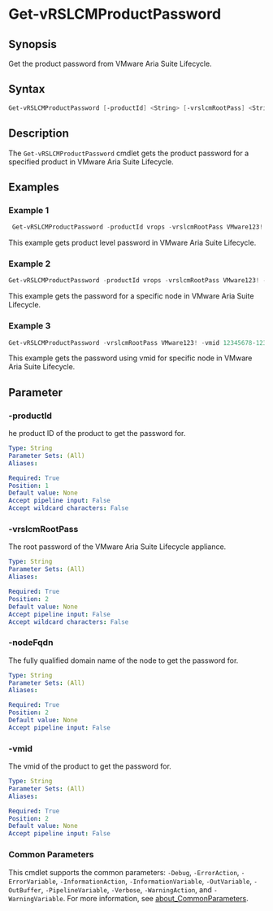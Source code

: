 # Get-vRSLCMProductPassword

## Synopsis

Get the product password from VMware Aria Suite Lifecycle.

## Syntax

```powershell
Get-vRSLCMProductPassword [-productId] <String> [-vrslcmRootPass] <String>  [nodeFqdn] <String>  [<CommonParameters>]
```

## Description

The `Get-vRSLCMProductPassword` cmdlet gets the product password for a specified product in VMware Aria Suite Lifecycle.

## Examples

### Example 1

```powershell
 Get-vRSLCMProductPassword -productId vrops -vrslcmRootPass VMware123!
```

This example gets product level password in VMware Aria Suite Lifecycle.

### Example 2

```powershell
Get-vRSLCMProductPassword -productId vrops -vrslcmRootPass VMware123! -nodeFqdn sfo-vrops01a.rainpole.io
```

This example gets the password for a specific node in VMware Aria Suite Lifecycle.

### Example 3

```powershell
Get-vRSLCMProductPassword -vrslcmRootPass VMware123! -vmid 12345678-1234-1234-1234-123456789012

```

This example gets the password using vmid for specific node in VMware Aria Suite Lifecycle.

## Parameter

### -productId

he product ID of the product to get the password for.

```yaml
Type: String
Parameter Sets: (All)
Aliases:

Required: True
Position: 1
Default value: None
Accept pipeline input: False
Accept wildcard characters: False
```

### -vrslcmRootPass

The root password of the VMware Aria Suite Lifecycle appliance.

```yaml
Type: String
Parameter Sets: (All)
Aliases:

Required: True
Position: 2
Default value: None
Accept pipeline input: False
Accept wildcard characters: False
```

### -nodeFqdn

The fully qualified domain name of the node to get the password for.

```yaml
Type: String
Parameter Sets: (All)
Aliases:

Required: True
Position: 2
Default value: None
Accept pipeline input: False
```

### -vmid

The vmid of the product to get the password for.

```yaml
Type: String
Parameter Sets: (All)
Aliases:

Required: True
Position: 2
Default value: None
Accept pipeline input: False
```

### Common Parameters

This cmdlet supports the common parameters: `-Debug`, `-ErrorAction`, `-ErrorVariable`, `-InformationAction`, `-InformationVariable`, `-OutVariable`, `-OutBuffer`, `-PipelineVariable`, `-Verbose`, `-WarningAction`, and `-WarningVariable`. For more information, see [about_CommonParameters](http://go.microsoft.com/fwlink/?LinkID=113216).
